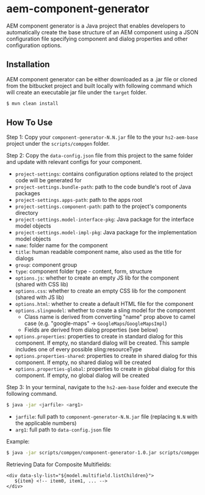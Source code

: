 # aem-component-generator

AEM component generator is a Java project that enables developers to automatically create the base structure of an
AEM component using a JSON configuration file specifying component and dialog properties and other configuration
options.

## Installation

AEM component generator can be either downloaded as a .jar file or cloned from the bitbucket project and built locally
with following command which will create an executable jar file under the `target` folder.

```sh
$ mvn clean install
```

## How To Use

Step 1: Copy your `component-generator-N.N.jar` file to the your `hs2-aem-base` project under the `scripts/compgen`
folder.

Step 2: Copy the `data-config.json` file from this project to the same folder and update with relevant configs for your component.

- `project-settings`: contains configuration options related to the project code will be generated for
- `project-settings.bundle-path`: path to the code bundle's root of Java packages
- `project-settings.apps-path`: path to the apps root
- `project-settings.component-path`: path to the project's components directory
- `project-settings.model-interface-pkg`: Java package for the interface model objects
- `project-settings.model-impl-pkg`: Java package for the implementation model objects
- `name`: folder name for the component
- `title`: human readable component name, also used as the title for dialogs
- `group`: component group
- `type`: component folder type - content, form, structure
- `options.js`: whether to create an empty JS lib for the component (shared with CSS lib)
- `options.css`: whether to create an empty CSS lib for the component (shared with JS lib)
- `options.html`: whether to create a default HTML file for the component
- `options.slingmodel`: whether to create a sling model for the component
    - Class name is derived from converting "name" prop above to camel case (e.g. "google-maps" -> `GoogleMaps`/`GoogleMapsImpl`)
    - Fields are derived from dialog properties (see below)
- `options.properties`: properties to create in standard dialog for this component. If empty, no standard dialog will be created. This sample includes one of every possible sling:resourceType
- `options.properties-shared`: properties to create in shared dialog for this component. If empty, no shared dialog will be created
- `options.properties-global`: properties to create in global dialog for this component. If empty, no global dialog will be created

Step 3: In your terminal, navigate to the `hs2-aem-base` folder and execute the following command.

```sh
$ java -jar <jarfile> <arg1>
```

- `jarfile`: full path to `component-generator-N.N.jar` file (replacing `N.N` with the applicable numbers)
- `arg1`: full path to `data-config.json` file

Example:
```sh
$ java -jar scripts/compgen/component-generator-1.0.jar scripts/compgen/data-config.json
```

Retrieving Data for Composite Multifields:
```
<div data-sly-list="${model.multifield.listChildren}">
   ${item} <!-- item0, item1, ... -->
</div>
```